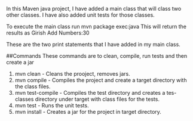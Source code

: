 In this Maven java project, I have added a main class that will class two other classes.
I have also added unit tests for those classes.

To execute the main class
run mvn package exec:java
This will return the results as
Girish
Add Numbers:30

These are the two print statements that I have added in my main class.

##Commands
 These commands are to clean, compile, run tests and then create a jar
1. mvn clean - Cleans the prooject, removes jars.
2. mvn compile - Compiles the project and create a target directory with the class files.
3. mvn test-compile - Compiles the test directory and creates a tes-classes directory under target with class files for the tests.
4. mvn test - Runs the unit tests.
5. mvn install - Creates a jar for the project in target directory.